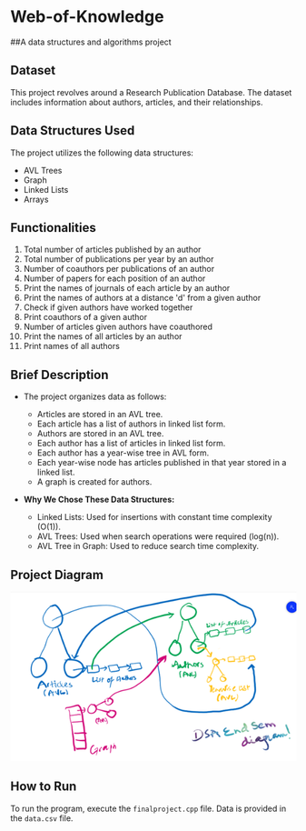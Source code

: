 # Web-of-Knowledge
##A data structures and algorithms project

## Dataset
This project revolves around a Research Publication Database. The dataset includes information about authors, articles, and their relationships.

## Data Structures Used
The project utilizes the following data structures:
- AVL Trees
- Graph
- Linked Lists
- Arrays

## Functionalities
1. Total number of articles published by an author
2. Total number of publications per year by an author
3. Number of coauthors per publications of an author
4. Number of papers for each position of an author
5. Print the names of journals of each article by an author
6. Print the names of authors at a distance 'd' from a given author
7. Check if given authors have worked together
8. Print coauthors of a given author
9. Number of articles given authors have coauthored
10. Print the names of all articles by an author
11. Print names of all authors

## Brief Description
- The project organizes data as follows:
  - Articles are stored in an AVL tree.
  - Each article has a list of authors in linked list form.
  - Authors are stored in an AVL tree.
  - Each author has a list of articles in linked list form.
  - Each author has a year-wise tree in AVL form.
  - Each year-wise node has articles published in that year stored in a linked list.
  - A graph is created for authors.

- **Why We Chose These Data Structures:**
  - Linked Lists: Used for insertions with constant time complexity (O(1)).
  - AVL Trees: Used when search operations were required (log(n)).
  - AVL Tree in Graph: Used to reduce search time complexity.

## Project Diagram
![Project Flow](flow.png)

## How to Run
To run the program, execute the `finalproject.cpp` file. Data is provided in the `data.csv` file.
